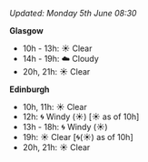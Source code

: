 *Updated: Monday 5th June 08:30*

**Glasgow**

* 10h - 13h: :sunny: Clear
* 14h - 19h: :cloud: Cloudy
* 20h, 21h: :sunny: Clear

**Edinburgh**

* 10h, 11h: :sunny: Clear
* 12h: :cyclone: Windy (:sunny:) [:sunny: as of 10h]
* 13h - 18h: :cyclone: Windy (:sunny:)
* 19h: :sunny: Clear [:cyclone:(:sunny:) as of 10h]
* 20h, 21h: :sunny: Clear
